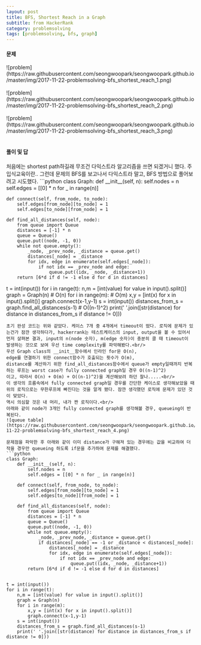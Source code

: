 ```yaml
---
layout: post
title: BFS, Shortest Reach in a Graph
subtitle: from HackerRank
category: problemsolving
tags: [problemsolving, bfs, graph]
---
```

<h4>문제</h4>
![problem](https://raw.githubusercontent.com/seongwoopark/seongwoopark.github.io/master/img/2017-11-22-problemsolving-bfs_shortest_reach_1.png)<br/><br/>
![problem](https://raw.githubusercontent.com/seongwoopark/seongwoopark.github.io/master/img/2017-11-22-problemsolving-bfs_shortest_reach_2.png)<br/><br/>
![problem](https://raw.githubusercontent.com/seongwoopark/seongwoopark.github.io/master/img/2017-11-22-problemsolving-bfs_shortest_reach_3.png)<br/><br/>

<h4>풀이 및 답</h4>
처음에는 shortest path하길래 무조건 다익스트라 알고리즘을 쓰면 되겠거니 했다. 주입식교육이란.. 그런데 문제의 BFS를 보고나서 다익스트라 말고, BFS 방법으로
풀어보려고 시도했다.
```python
class Graph:
    def __init__(self, n):
        self.nodes = n
        self.edges = [[0] * n for _ in range(n)]

    def connect(self, from_node, to_node):
        self.edges[from_node][to_node] = 1
        self.edges[to_node][from_node] = 1

    def find_all_distances(self, node):
        from queue import Queue
        distances = [-1] * n
        queue = Queue()
        queue.put((node, -1, 0))
        while not queue.empty():
            _node, _prev_node, _distance = queue.get()
            distances[_node] = _distance
            for idx, edge in enumerate(self.edges[_node]):
                if not idx == _prev_node and edge:
                    queue.put((idx, _node, _distance+1))
        return [6*d if d != -1 else d for d in distances]


t = int(input())
for i in range(t):
    n,m = [int(value) for value in input().split()]
    graph = Graph(n)    # O(n)
    for i in range(m):  # O(m)
        x,y = [int(x) for x in input().split()]
        graph.connect(x-1,y-1)
    s = int(input())
    distances_from_s = graph.find_all_distances(s-1)    # O((n-1)^2)
    print(' '.join([str(distance) for distance in distances_from_s if distance != 0]))
```
초기 완성 코드는 위와 같았다. 케이스 7개 중 4개에서 timeout이 떴다. 로직에 문제가 있는건가 잠깐 생각하다가, hackerrank는 테스트케이스의 input, output을 볼 수 있어서
먼저 살펴본 결과, input의 n(node 숫자), m(edge 숫자)이 충분히 클 때 timeout이 발생하는 것으로 보여 우선 time complexity를 파악해봤다.<br/>
우선 Graph class의 __init__함수에서 인라인 for문 O(n), 
edge를 연결하기 위한 connect함수가 호출되는 횟수가 O(m), 
distance를 계산하기 위한 find_all_distances함수에서 queue가 empty일때까지 반복하는 루프는 worst case가 fully connected graph일 경우 O((n-1)^2)
이고, 따라서 O(n) + O(m) + O((n-1)^2)을 계산해보려 하던 찰나.....<br/>
이 생각의 흐름속에서 fully connected graph일 경우를 간단한 케이스로 생각해보았을 때 위의 로직으로는 무한루프에 빠진다는 것을 알게 됐다. 잠깐 생각했던 로직에 문제가 있던 것이 맞았다.
역시 의심할 것은 내 머리, 내가 짠 로직이다.<br/>
아래와 같이 node가 3개인 fully connected graph를 생각해볼 경우, queueing이 반복된다.
![queue table](https://raw.githubusercontent.com/seongwoopark/seongwoopark.github.io/master/img/2017-11-22-problemsolving-bfs_shortest_reach_4.png)

문제점을 파악한 후 아래와 같이 이미 distance가 구해져 있는 경우에는 값을 비교하여 더 작을 경우만 queueing 하도록 if문을 추가하여 문제를 해결했다.  
```python
class Graph:
    def __init__(self, n):
        self.nodes = n
        self.edges = [[0] * n for _ in range(n)]

    def connect(self, from_node, to_node):
        self.edges[from_node][to_node] = 1
        self.edges[to_node][from_node] = 1

    def find_all_distances(self, node):
        from queue import Queue
        distances = [-1] * n
        queue = Queue()
        queue.put((node, -1, 0))
        while not queue.empty():
            _node, _prev_node, _distance = queue.get()
            if distances[_node] == -1 or _distance < distances[_node]:
                distances[_node] = _distance
                for idx, edge in enumerate(self.edges[_node]):
                    if not idx == _prev_node and edge:
                        queue.put((idx, _node, _distance+1))
        return [6*d if d != -1 else d for d in distances]


t = int(input())
for i in range(t):
    n,m = [int(value) for value in input().split()]
    graph = Graph(n)
    for i in range(m):
        x,y = [int(x) for x in input().split()]
        graph.connect(x-1,y-1)
    s = int(input())
    distances_from_s = graph.find_all_distances(s-1)
    print(' '.join([str(distance) for distance in distances_from_s if distance != 0]))
```